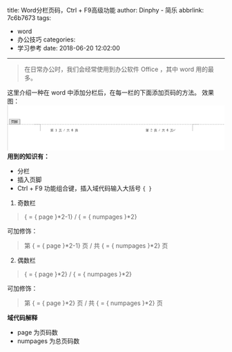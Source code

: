 title: Word分栏页码，Ctrl + F9高级功能
author: Dinphy - 简乐
abbrlink: 7c6b7673
tags:
  - word
  - 办公技巧
categories:
  - 学习参考
date: 2018-06-20 12:02:00
---
> 在日常办公时，我们会经常使用到办公软件 Office ，其中 word 用的最多。

这里介绍一种在 word 中添加分栏后，在每一栏的下面添加页码的方法。
效果图：
![](https://raw.githubusercontent.com/dinphy/dinphy.github.io/master/images/1.PNG)
**用到的知识有：**
- 分栏
- 插入页脚
- Ctrl + F9 功能组合键，插入域代码输入大括号 `{ }`

1. 奇数栏 
> { = { page }\*2-1} / { = { numpages }\*2}

可加修饰：
> 第 { = { page }\*2-1} 页 / 共 { = { numpages }\*2} 页

2. 偶数栏 
> { = { page }\*2} / { = { numpages }\*2}

可加修饰：
> 第 { = { page }\*2} 页 / 共 { = { numpages }\*2} 页

**域代码解释**
- page 为页码数
- numpages 为总页码数